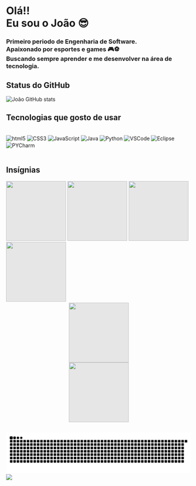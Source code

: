 # Olá!!<br/> Eu sou o João  😎
### Primeiro periodo de Engenharia de Software. <br/> Apaixonado por esportes e games 🎮⚽ <br/> Buscando sempre aprender e me desenvolver na área de tecnologia.

## Status do GitHub

![João GitHub stats](https://github-readme-stats.vercel.app/api?username=joaopaulocostar&show_icons=true&theme=dracula)

## Tecnologias que gosto de usar
 <div style="display: inline_block"><br/>
    <img align="center" alt="html5"src="https://img.shields.io/badge/HTML5-E34F26?style=for-the-badge&logo=html5&logoColor=white">
    <img align="center" alt="CSS3"src="https://img.shields.io/badge/CSS3-1572B6?style=for-the-badge&logo=css3&logoColor=white">
    <img align="center" alt="JavaScript"src="https://img.shields.io/badge/JavaScript-F7DF1E?style=for-the-badge&logo=javascript&logoColor=black">
    <img align="center" alt="Java"src="https://img.shields.io/badge/Java-ED8B00?style=for-the-badge&logo=java&logoColor=white">
    <img align="center" alt="Python"src="https://img.shields.io/badge/Python-3776AB?style=for-the-badge&logo=python&logoColor=white">
    <img align="center" alt="VSCode"src="https://img.shields.io/badge/Visual_Studio_Code-0078D4?style=for-the-badge&logo=visual%20studio%20code&logoColor=white">
    <img align="center" alt="Eclipse"src="https://img.shields.io/badge/Eclipse-2C2255?style=for-the-badge&logo=eclipse&logoColor=white">
    <img align="center" alt="PYCharm"src="https://img.shields.io/badge/PyCharm-000000.svg?&style=for-the-badge&logo=PyCharm&logoColor=white">
    
 
</div><br/>

## Insígnias
<div style="display: inline_block">
    <img style="display: inline_block;-webkit-user-select: none;margin: auto;cursor: zoom-in;background-color: hsl(0, 0%, 90%);transition: background-color 300ms;" src="https://camo.githubusercontent.com/c2910dabaecddb4d9a9d4076a19a2696bbf194e62144eafef83e138ecd5d8373/68747470733a2f2f6575636c696465733938312e6769746875622e696f2f6575636c696465733938312f696d672f6261646765732f6f6e652e706e67" width="163" height="163">
    <img style="display:inline_block;-webkit-user-select: none;margin: auto;cursor: zoom-in;background-color: hsl(0, 0%, 90%);transition: background-color 300ms;" src="https://camo.githubusercontent.com/7260a8fb7f3cbbfa90e1178ed7c10465989669b27f999724929f3f5e7ecb0164/68747470733a2f2f6575636c696465733938312e6769746875622e696f2f6575636c696465733938312f696d672f6261646765732f6769742e706e67" width="163" height="163">
    <img style="display: inline_block;-webkit-user-select: none;margin: auto;cursor: zoom-in;background-color: hsl(0, 0%, 90%);transition: background-color 300ms;" src="https://camo.githubusercontent.com/5493e48250dcc3426eb9d4d9547b6150ffc01594638e9d2e7fe23c4a2adf0dac/68747470733a2f2f6575636c696465733938312e6769746875622e696f2f6575636c696465733938312f696d672f6261646765732f6a732e706e67" width="163" height="163">
    <img style="display: inline_block;-webkit-user-select: none;margin: auto;cursor: zoom-in;background-color: hsl(0, 0%, 90%);transition: background-color 300ms;" src="https://camo.githubusercontent.com/91e1ea8a4c024e9082b531c2972c794f40c9ed4620ced98e8f82db669bf7a9d6/68747470733a2f2f6575636c696465733938312e6769746875622e696f2f6575636c696465733938312f696d672f6261646765732f747265732e706e67" width="163" height="163">
    <img style="display: block;-webkit-user-select: none;margin: auto;cursor: zoom-in;background-color: hsl(0, 0%, 90%);transition: background-color 300ms;" src="https://camo.githubusercontent.com/be45767472c762fb70419a4ce46e4b4ce4edf7032884cdea43954b6f63afe886/68747470733a2f2f6575636c696465733938312e6769746875622e696f2f6575636c696465733938312f696d672f6261646765732f62616467652d70726f6a65746f2d706f727469666f6c696f2e706e67" width="163" height="163">
   <img style="display: block;-webkit-user-select: none;margin: auto;background-color: hsl(0, 0%, 90%);transition: background-color 300ms;" src="https://camo.githubusercontent.com/5e9221300897c0fb9d7ce0b6bb9d544d9ab5fceb39c00686b85cdaea73823a14/68747470733a2f2f6575636c696465733938312e6769746875622e696f2f6575636c696465733938312f696d672f6261646765732f6a6176612e706e67" width="163" height="163">
</div>
    
    
##                                                        

![Snake animation](https://github.com/R34prZ/R34prZ/blob/output/github-contribution-grid-snake.svg)
![](https://komarev.com/ghpvc/?username=R34prZ&color=blueviolet)
